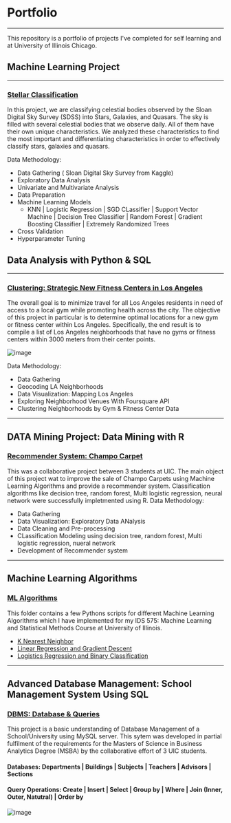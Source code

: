 # Portfolio

---
This repository is a portfolio of projects I've completed for self learning and at University of Illinois Chicago. 
 
## Machine Learning Project
---
### [Stellar Classification](https://github.com/SakshamSomani/ssomani3/tree/main/machine_learning/Stellar%20Classification)

In this project, we are classifying celestial bodies observed by the Sloan Digital Sky Survey (SDSS) into Stars, Galaxies, and Quasars. The sky is filled with several celestial bodies that we observe daily. All of them have their own unique characteristics. We analyzed these characteristics to find the most important and differentiating characteristics in order to effectively classify stars, galaxies and quasars.


Data Methodology:
  + Data Gathering ( Sloan Digital Sky Survey from Kaggle) 
  + Exploratory Data Analysis
  + Univariate and Multivariate Analysis
  + Data Preparation
  + Machine Learning Models 
    * KNN | Logistic Regression | SGD CLassifier | Support Vector Machine | Decision Tree Classifier | Random Forest | Gradient Boosting Classifier | Extremely Randomized Trees
  + Cross Validation
  + Hyperparameter Tuning
  
  
## Data Analysis with Python & SQL
---
### [Clustering: Strategic New Fitness Centers in Los Angeles](https://github.com/SakshamSomani/ssomani3/blob/main/Data_analysis_project/Strategic-New-Fitness-Centers-LA/Data_Analysis_Project.ipynb)

The overall goal is to minimize travel for all Los Angeles residents in need of access to a local gym while promoting health across the city. The objective of this project in particular is to determine optimal locations for a new gym or fitness center within Los Angeles. Specifically, the end result is to compile a list of Los Angeles neighborhoods that have no gyms or fitness centers within 3000 meters from their center points.

![image](https://user-images.githubusercontent.com/75154310/196012949-c48f7c08-bfc9-4837-95f2-f21d8aaff79c.png)


Data Methodology:
  + Data Gathering
  + Geocoding LA Neighborhoods
  + Data Visualization: Mapping Los Angeles
  + Exploring Neighborhood Venues With Foursquare API
  + Clustering Neighborhoods by Gym & Fitness Center Data
  
---  
  ## DATA Mining Project: Data Mining with R 

### [Recommender System: Champo Carpet](https://github.com/SakshamSomani/ssomani3/blob/main/Data%20Mining%20Using%20R/HW5_Sol.Rmd)
This was a collaborative project between 3 students at UIC. The main object of this project wat to improve the sale of Champo Carpets using Machine Learning Algorithms and provide a recommender system. Classification algorithms like decision tree, random forest, Multi logistic regression, neural network were successfully impletmented using R.
Data Methodology:
  + Data Gathering
  + Data Visualization: Exploratory Data ANalysis
  + Data Cleaning and Pre-processing
  + CLassification Modeling using decision tree, random forest, Multi logistic regression, nueral network
  + Development of Recommender system
  
  ---
  ## Machine Learning Algorithms 

### [ML Algorithms]( https://github.com/SakshamSomani/ssomani3/tree/main/machine_learning)
This folder contains a few Pythons scripts for different Machine Learning Algorithms which I have implemented for my IDS 575: Machine Learning and Statistical Methods Course at University of Illinois.

+ [K Nearest Neighbor]( https://github.com/SakshamSomani/ssomani3/blob/main/machine_learning/k_Nearest_Neighborhood.ipynb)
+ [Linear Regression and Gradient Descent]( https://github.com/SakshamSomani/ssomani3/blob/main/machine_learning/Linear_Regression_and_Gradient_Descent.ipynb)
+ [Logistics Regression and Binary Classification]( https://github.com/SakshamSomani/ssomani3/blob/main/machine_learning/Logistic_Regression_and_Binary_Classification.ipynb)

---

 ## Advanced Database Management: School Management System Using SQL 

### [DBMS: Database & Queries](https://github.com/SakshamSomani/ssomani3/tree/main/SQL_School_Management_System)
This project is a basic understanding of Database Management of a School/University using MySQL server. This sytem was developed in partial fulfilment of the requirements for the Masters of Science in Business Analytics Degree (MSBA) by the collaborative effort of 3 UIC students. 

#### Databases:  Departments | Buildings | Subjects | Teachers | Advisors | Sections

#### Query Operations: Create | Insert | Select | Group by | Where | Join (Inner, Outer, Natutral) | Order by

![image](https://user-images.githubusercontent.com/75154310/196012329-8a1ef492-981e-4708-8342-7e906bbe8117.png)  
